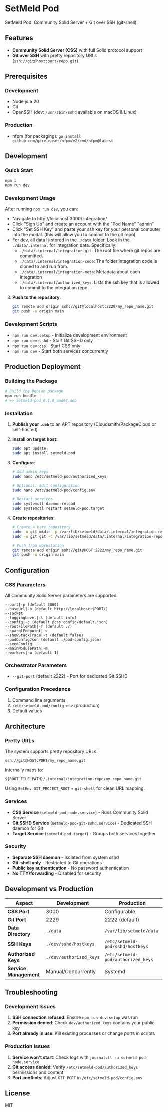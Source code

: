 # SetMeld Pod

SetMeld Pod: Community Solid Server + Git over SSH (git-shell).

## Features

- **Community Solid Server (CSS)** with full Solid protocol support
- **Git over SSH** with pretty repository URLs (`ssh://git@host:port/repo.git`)

## Prerequisites

### Development
- Node.js ≥ 20
- Git
- OpenSSH (dev: `/usr/sbin/sshd` available on macOS & Linux)

### Production
- nfpm (for packaging): `go install github.com/goreleaser/nfpm/v2/cmd/nfpm@latest`

## Development

### Quick Start

```bash
npm i
npm run dev
```

### Development Usage

After running `npm run dev`, you can:

 - Navigate to http://localhost:3000/.integration/
 - Click "Sign Up" and create an account with the "Pod Name" "admin"
 - Click "Set SSH Key" and paste your ssh key for your personal computer into the modal. (this will allow you to commit to the git repo)
 - For dev, all data is stored in the `./data` folder. Look in the `./data/.internal` for integration data. Specifically:
    - `./data/.internal/integration-git`: The root file where git repos are committed.
    - `./data/.internal/integration-code`: The folder integration code is cloned to and run from.
    - `./data/.internal/integration-meta`: Metadata about each integration
    - `./data/.internal/authorized_keys`: Lists the ssh key that is allowed to commit to the integration repo.

3. **Push to the repository**:
   ```bash
   git remote add origin ssh://git@localhost:2229/my_repo_name.git
   git push -u origin main
   ```

### Development Scripts

- `npm run dev:setup` - Initialize development environment
- `npm run dev:sshd` - Start Git SSHD only
- `npm run dev:css` - Start CSS only
- `npm run dev` - Start both services concurrently

## Production Deployment

### Building the Package

```bash
# Build the Debian package
npm run bundle
# => setmeld-pod_0.1.0_amd64.deb
```

### Installation

1. **Publish your `.deb`** to an APT repository (Cloudsmith/PackageCloud or self-hosted)

2. **Install on target host**:
   ```bash
   sudo apt update
   sudo apt install setmeld-pod
   ```

3. **Configure**:
   ```bash
   # Add admin keys
   sudo nano /etc/setmeld-pod/authorized_keys
   
   # Optional: Edit configuration
   sudo nano /etc/setmeld-pod/config.env
   
   # Restart services
   sudo systemctl daemon-reload
   sudo systemctl restart setmeld-pod.target
   ```

4. **Create repositories**:
   ```bash
   # Create a bare repository
   sudo -u git mkdir -p /var/lib/setmeld/data/.internal/integration-repo/my_repo_name.git
   sudo -u git git -C /var/lib/setmeld/data/.internal/integration-repo/my_repo_name.git init --bare
   
   # Push from workstation
   git remote add origin ssh://git@HOST:2222/my_repo_name.git
   git push -u origin main
   ```

## Configuration

### CSS Parameters

All Community Solid Server parameters are supported:

```
--port|-p (default 3000)
--baseUrl|-b (default http://localhost:$PORT/)
--socket
--loggingLevel|-l (default info)
--config|-c (default @css:config/default.json)
--rootFilePath|-f (default ./)
--sparqlEndpoint|-s
--showStackTrace|-t (default false)
--podConfigJson (default ./pod-config.json)
--seedConfig
--mainModulePath|-m
--workers|-w (default 1)
```

### Orchestrator Parameters

- `--git-port` (default 2222) - Port for dedicated Git SSHD

### Configuration Precedence

1. Command line arguments
2. `/etc/setmeld-pod/config.env` (production)
3. Default values

## Architecture

### Pretty URLs

The system supports pretty repository URLs:

```
ssh://git@HOST:PORT/my_repo_name.git
```

Internally maps to:

```
${ROOT_FILE_PATH}/.internal/integration-repo/my_repo_name.git
```

Using `SetEnv GIT_PROJECT_ROOT` + `git-shell` for clean URL mapping.

### Services

- **CSS Service** (`setmeld-pod-node.service`) - Runs Community Solid Server
- **Git SSHD Service** (`setmeld-pod-git-sshd.service`) - Dedicated SSH daemon for Git
- **Target Service** (`setmeld-pod.target`) - Groups both services together

### Security

- **Separate SSH daemon** - Isolated from system sshd
- **Git-shell only** - Restricted to Git operations
- **Public key authentication** - No password authentication
- **No TTY/forwarding** - Disabled for security

## Development vs Production

| Aspect | Development | Production |
|--------|-------------|------------|
| **CSS Port** | 3000 | Configurable |
| **Git Port** | 2229 | 2222 (default) |
| **Data Directory** | `./data` | `/var/lib/setmeld/data` |
| **SSH Keys** | `./dev/sshd/hostkeys` | `/etc/setmeld-pod/sshd/hostkeys` |
| **Authorized Keys** | `./dev/authorized_keys` | `/etc/setmeld-pod/authorized_keys` |
| **Service Management** | Manual/Concurrently | Systemd |

## Troubleshooting

### Development Issues

1. **SSH connection refused**: Ensure `npm run dev:setup` was run
2. **Permission denied**: Check `dev/authorized_keys` contains your public key
3. **Port already in use**: Kill existing processes or change ports in scripts

### Production Issues

1. **Service won't start**: Check logs with `journalctl -u setmeld-pod-node.service`
2. **Git access denied**: Verify `/etc/setmeld-pod/authorized_keys` permissions and content
3. **Port conflicts**: Adjust `GIT_PORT` in `/etc/setmeld-pod/config.env`

## License

MIT